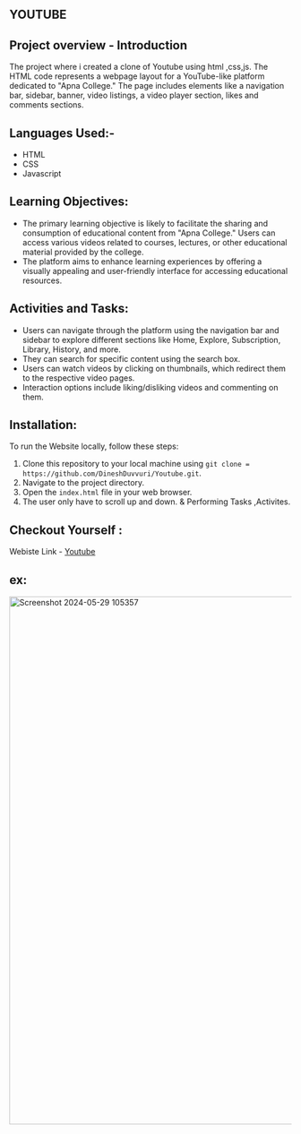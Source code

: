 ## YOUTUBE
## Project overview - Introduction
The project where i created a clone of Youtube using html ,css,js. 
The HTML code represents a webpage layout for a YouTube-like platform dedicated to "Apna College."
The page includes elements like a navigation bar, sidebar, banner, video listings, a video player section, likes and comments sections.

## Languages Used:-
- HTML
- CSS
- Javascript

## Learning Objectives:
- The primary learning objective is likely to facilitate the sharing and consumption of educational content from "Apna College."
Users can access various videos related to courses, lectures, or other educational material provided by the college.
- The platform aims to enhance learning experiences by offering a visually appealing and user-friendly interface for accessing educational resources.

## Activities and Tasks:
- Users can navigate through the platform using the navigation bar and sidebar to explore different sections like Home, Explore, Subscription, Library, History, and more.
- They can search for specific content using the search box.
- Users can watch videos by clicking on thumbnails, which redirect them to the respective video pages.
- Interaction options include liking/disliking videos and commenting on them. 
  
## Installation:

To run the Website locally, follow these steps:
1. Clone this repository to your local machine using `git clone = https://github.com/DineshDuvvuri/Youtube.git`.
2. Navigate to the project directory.
3. Open the `index.html` file in your web browser.
4. The user only have to scroll up and down.  & Performing Tasks ,Activites.
   
## Checkout Yourself :
Webiste Link - 
[Youtube](https://d-youtube.netlify.app/)

## ex:
<img width="943" alt="Screenshot 2024-05-29 105357" src="https://github.com/DineshDuvvuri/Youtube/assets/152904153/71b6e51c-8f72-4454-b7a7-4f856682e2a8">




